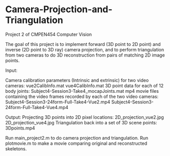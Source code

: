 # Camera-Projection-and-Triangulation
Project 2 of CMPEN454 Computer Vision

The goal of this project is to implement forward (3D point to 2D point) and inverse (2D point to 3D ray) camera projection, and to perform triangulation from two cameras to do 3D reconstruction from pairs of matching 2D image points.

Input:

  Camera calibration parameters (Intrinsic and extrinsic) for two video cameras:
    vue2CalibInfo.mat
    vue4CalibInfo.mat
  3D point data for each of 12 body joints:
    Subject4-Session3-Take4_mocapJoints.mat
  mp4 movie files containing the video frames recorded by each of the two video cameras:
    Subject4-Session3-24form-Full-Take4-Vue2.mp4
    Subject4-Session3-24form-Full-Take4-Vue4.mp4
    
Output:
  Projecting 3D points into 2D pixel locations:
    2D_projection_vue2.jpg
    2D_projection_vue4.jpg
  Triangulation back into a set of 3D scene points:
    3Dpoints.mp4
 
Run main_project2.m to do camera projection and triangulation.
Run plotmovie.m to make a movie comparing original and reconstructed skeletons.

